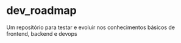 # dev_roadmap
Um repositório para testar e evoluir nos conhecimentos básicos de frontend, backend e devops
